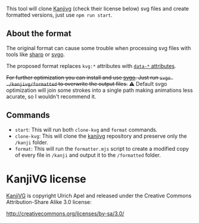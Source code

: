This tool will clone [Kanjivg](https://github.com/KanjiVG/kanjivg) (check their license below) svg files and create formatted versions, just use `npm run start`.

## About the format

The original format can cause some trouble when processing svg files with tools like [sharp](https://github.com/lovell/sharp) or [svgo](https://github.com/svg/svgo).

The proposed format replaces `kvg:*` attributes with [`data-*` attributes](https://developer.mozilla.org/en-US/docs/Learn/HTML/Howto/Use_data_attributes).

~~For further optimization you can install and use [svgo](https://github.com/svg/svgo). Just run `svgo ./kanjivg/formatted` to overwrite the output files.~~
⚠️ Default svgo optimization will join some strokes into a single path making animations less acurate, so I wouldn't recommend it.

## Commands

- `start`: This will run both `clone-kvg` and `format` commands.
- `clone-kvg`: This will clone the [kanjivg](https://github.com/KanjiVG/kanjivg) repository and preserve only the `/kanji` folder.
- `format`: This will run the `formatter.mjs` script to create a modified copy of every file in `/kanji` and output it to the `/formatted` folder.

# KanjiVG license

[KanjiVG](https://github.com/KanjiVG/kanjivg) is copyright Ulrich Apel and released under the Creative Commons
Attribution-Share Alike 3.0 license:

http://creativecommons.org/licenses/by-sa/3.0/
